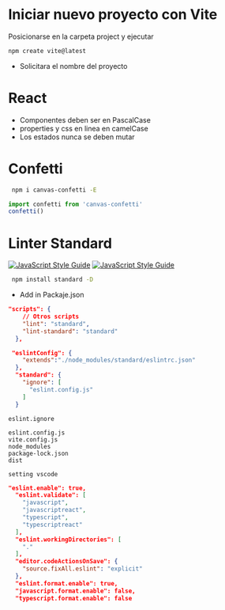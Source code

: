 # Iniciar nuevo proyecto con Vite

Posicionarse en la carpeta project y ejecutar

```bash
npm create vite@latest
```
* Solicitara el nombre del proyecto 

# React

* Componentes deben ser en PascalCase
* properties y css en linea en camelCase
* Los estados nunca se deben mutar

# Confetti

```bash
 npm i canvas-confetti -E
 ```


```js
import confetti from 'canvas-confetti'
confetti()
```

# Linter Standard
[![JavaScript Style Guide](https://cdn.rawgit.com/standard/standard/master/badge.svg)](https://github.com/standard/standard)
[![JavaScript Style Guide](https://img.shields.io/badge/code_style-standard-brightgreen.svg)](https://standardjs.com)


```bash
 npm install standard -D
 ```
* Add in Packaje.json

```json
"scripts": {
    // Otros scripts
    "lint": "standard",
    "lint-standard": "standard"
  },

 "eslintConfig": {
    "extends":"./node_modules/standard/eslintrc.json"
  },
  "standard": {
    "ignore": [
      "eslint.config.js"
    ]
  }
```

`eslint.ignore`
```
eslint.config.js
vite.config.js
node_modules
package-lock.json
dist
```

`setting vscode`
```json
"eslint.enable": true,
  "eslint.validate": [
    "javascript",
    "javascriptreact",
    "typescript",
    "typescriptreact"
  ],
  "eslint.workingDirectories": [
    "."
  ],
  "editor.codeActionsOnSave": {
    "source.fixAll.eslint": "explicit"
  },
  "eslint.format.enable": true,
  "javascript.format.enable": false,
  "typescript.format.enable": false
```

